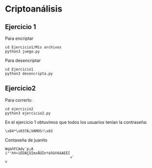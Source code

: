 # Criptoanálisis

## Ejercicio 1 

Para encriptar
```
cd Ejercicio1/Mis archivos
python3 juego.py
```

Para desencriptar
```
cd Ejercicio1
python3 desencripta.py
```

## Ejercicio2

Para correrlo:
```
cd ejercicio2
python3 ejercicio2.py
```

En el ejercicio 1 obtuvimos que todos los usuarios tenían la contraseña:
```
\x04*\x037Â¡VAMOS!\x03
```

Contaseña de juanito 

```
WqàñFCAdv¨p¡À
i"'h®¤ìÈÛÀÇÙÍmxÅÚÎnºéñG©9áAEÉÌ
                              <`
v